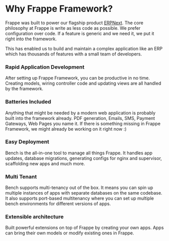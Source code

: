 <!-- base_template: frappe_io/www/frappe/frappe_base.html -->
<!-- add-breadcrumbs -->

# Why Frappe Framework?

Frappe was built to power our flagship product [ERPNext](https://erpnext.com).
The core philosophy at Frappe is write as less code as possible. We prefer
configuration over code. If a feature is generic and we need it, we put it right
into the framework.

This has enabled us to build and maintain a complex application like an ERP
which has thousands of features with a small team of developers.

### Rapid Application Development

After setting up Frappe Framework, you can be productive in no time. Creating
models, wiring controller code and updating views are all handled by the
framework.

### Batteries Included

Anything that might be needed by a modern web application is probably built into
the framework already. PDF generation, Emails, SMS, Payment Gateways, Web Pages
you name it. If there is something missing in Frappe Framework, we might already
be working on it right now :)

### Easy Deployment

Bench is the all-in-one tool to manage all things Frappe. It handles app
updates, database migrations, generating configs for nginx and supervisor,
scaffolding new apps and much more.

### Multi Tenant

Bench supports multi-tenancy out of the box. It means you can spin up multiple
instances of apps with separate databases on the same codebase. It also supports
port-based multitenancy where you can set up multiple bench environments for
different versions of apps.

### Extensible architecture

Built powerful extensions on top of Frappe by creating your own apps. Apps can
bring their own models or modify existing ones in Frappe.
